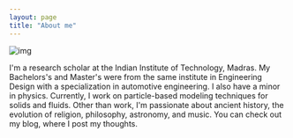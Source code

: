 ```yaml
---
layout: page
title: "About me"
---
```



<div style="display:inline-block;vertical-align:top;">
    <img src="https://loremflickr.com/320/240" alt="img"/>
</div>
<div style="display:inline-block;">
    <p>
    I'm a research scholar at the Indian Institute of Technology, Madras. My Bachelors's and Master's were from the same institute in Engineering Design with a specialization in automotive engineering. I also have a minor in physics. Currently, I work on particle-based modeling techniques for solids and fluids. Other than work, I'm passionate about ancient history, the evolution of religion, philosophy, astronomy, and music. You can check out my blog, where I post my thoughts.
    </p>
</div>
